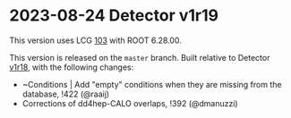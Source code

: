 2023-08-24 Detector v1r19
===

This version uses LCG [103](http://lcginfo.cern.ch/release/103/) with ROOT 6.28.00.

This version is released on the `master` branch.
Built relative to Detector [v1r18](/../../tags/v1r18), with the following changes:

- ~Conditions | Add "empty" conditions when they are missing from the database, !422 (@raaij)
- Corrections of dd4hep-CALO overlaps, !392 (@dmanuzzi)
